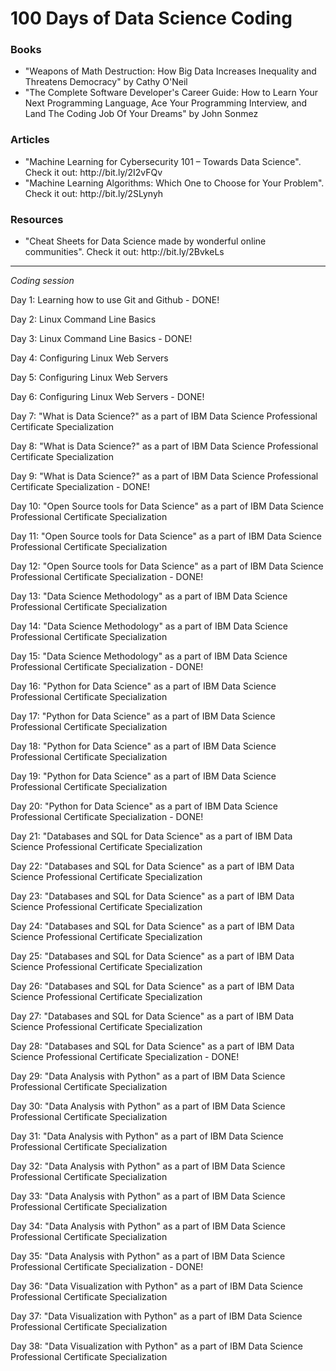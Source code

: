 <h1> 100 Days of Data Science Coding </h1>
<h3>Books </h3>
<ul>
  <li>
    "Weapons of Math Destruction: How Big Data Increases Inequality and Threatens Democracy" by Cathy O'Neil
  </li>
  <li>
    "The Complete Software Developer's Career Guide: How to Learn Your Next Programming Language, Ace Your Programming Interview, and Land The Coding Job Of Your Dreams" by John Sonmez
  </li>
</ul>
<h3>Articles</h3>
<ul>
  <li>
    "Machine Learning for Cybersecurity 101 – Towards Data Science". Check it out: http://bit.ly/2I2vFQv
  </li>
 <li>
    "Machine Learning Algorithms: Which One to Choose for Your Problem". Check it out: http://bit.ly/2SLynyh
  </li>
</ul>

<h3>Resources</h3>
<ul>
  <li>
    "Cheat Sheets for Data Science made by wonderful online communities". Check it out: http://bit.ly/2BvkeLs
  </li>

</ul>
<hr>

<i>Coding session</i>
<p> Day 1: Learning how to use Git and Github - DONE! </p>
<p> Day 2: Linux Command Line Basics </p>
<p> Day 3: Linux Command Line Basics - DONE! </p>
<p> Day 4: Configuring Linux Web Servers </p>
<p> Day 5: Configuring Linux Web Servers </p>
<p> Day 6: Configuring Linux Web Servers - DONE! </p>
<p> Day 7: "What is Data Science?" as a part of IBM Data Science Professional Certificate Specialization </p>
<p> Day 8: "What is Data Science?" as a part of IBM Data Science Professional Certificate Specialization </p>
<p> Day 9: "What is Data Science?" as a part of IBM Data Science Professional Certificate Specialization - DONE! </p>
<p> Day 10: "Open Source tools for Data Science" as a part of IBM Data Science Professional Certificate Specialization </p>
<p> Day 11: "Open Source tools for Data Science" as a part of IBM Data Science Professional Certificate Specialization </p>
<p> Day 12: "Open Source tools for Data Science" as a part of IBM Data Science Professional Certificate Specialization - DONE! </p>
<p> Day 13: "Data Science Methodology" as a part of IBM Data Science Professional Certificate Specialization </p>
<p> Day 14: "Data Science Methodology" as a part of IBM Data Science Professional Certificate Specialization </p>
<p> Day 15: "Data Science Methodology" as a part of IBM Data Science Professional Certificate Specialization - DONE! </p>
<p> Day 16: "Python for Data Science" as a part of IBM Data Science Professional Certificate Specialization </p>
<p> Day 17: "Python for Data Science" as a part of IBM Data Science Professional Certificate Specialization </p>
<p> Day 18: "Python for Data Science" as a part of IBM Data Science Professional Certificate Specialization </p>
<p> Day 19: "Python for Data Science" as a part of IBM Data Science Professional Certificate Specialization </p>
<p> Day 20: "Python for Data Science" as a part of IBM Data Science Professional Certificate Specialization - DONE!</p>
<p> Day 21: "Databases and SQL for Data Science" as a part of IBM Data Science Professional Certificate Specialization</p>
<p> Day 22: "Databases and SQL for Data Science" as a part of IBM Data Science Professional Certificate Specialization</p>
<p> Day 23: "Databases and SQL for Data Science" as a part of IBM Data Science Professional Certificate Specialization</p>
<p> Day 24: "Databases and SQL for Data Science" as a part of IBM Data Science Professional Certificate Specialization</p>
<p> Day 25: "Databases and SQL for Data Science" as a part of IBM Data Science Professional Certificate Specialization</p>
<p> Day 26: "Databases and SQL for Data Science" as a part of IBM Data Science Professional Certificate Specialization</p>
<p> Day 27: "Databases and SQL for Data Science" as a part of IBM Data Science Professional Certificate Specialization</p>
<p> Day 28: "Databases and SQL for Data Science" as a part of IBM Data Science Professional Certificate Specialization - DONE!</p>
<p> Day 29: "Data Analysis with Python" as a part of IBM Data Science Professional Certificate Specialization</p>
<p> Day 30: "Data Analysis with Python" as a part of IBM Data Science Professional Certificate Specialization</p>
<p> Day 31: "Data Analysis with Python" as a part of IBM Data Science Professional Certificate Specialization</p>
<p> Day 32: "Data Analysis with Python" as a part of IBM Data Science Professional Certificate Specialization</p>
<p> Day 33: "Data Analysis with Python" as a part of IBM Data Science Professional Certificate Specialization</p>
<p> Day 34: "Data Analysis with Python" as a part of IBM Data Science Professional Certificate Specialization</p>
<p> Day 35: "Data Analysis with Python" as a part of IBM Data Science Professional Certificate Specialization - DONE!</p>
<p> Day 36: "Data Visualization with Python" as a part of IBM Data Science Professional Certificate Specialization </p>
<p> Day 37: "Data Visualization with Python" as a part of IBM Data Science Professional Certificate Specialization </p>
<p> Day 38: "Data Visualization with Python" as a part of IBM Data Science Professional Certificate Specialization </p>


